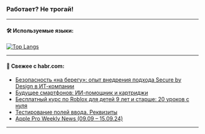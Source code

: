 ### Работает? Не трогай!

---
<!--
#### 🛠️ Technical stack:

![Java](https://img.shields.io/badge/Java-informational?logo=Oracle&style=flat&logoColor=white&color=FF4500)
![Kotlin](https://img.shields.io/badge/Kotlin-informational?logo=Kotlin&style=flat&logoColor=white&color=774D97)
![TS](https://img.shields.io/badge/TypeScript-informational?logo=typeScript&style=flat&logoColor=black&color=017acc)
![Python](https://img.shields.io/badge/Python-informational?logo=Python&style=flat&logoColor=black&color=ffdd54) <br>
![Spring](https://img.shields.io/badge/Spring-informational?logo=Spring&style=flat&logoColor=white&color=6DB33F) 
![SpringBoot](https://img.shields.io/badge/SpringBoot-informational?logo=SpringBoot&style=flat&logoColor=white&color=6DB33F)
![Nest](https://img.shields.io/badge/NestJS-informational?logo=NestJS&style=flat&logoColor=white&color=E0234E) 
![NodeJS](https://img.shields.io/badge/NodeJS-informational?logo=node.js&style=flat&logoColor=white&color=70A760)<br>
![PostgreSQL](https://img.shields.io/badge/PostgreSQL-informational?logo=PostgreSQL&style=flat&logoColor=white&color=DAA520)
![MongoDB](https://img.shields.io/badge/MongoDB-informational?logo=MongoDB&style=flat&logoColor=white&color=870000)
![Apache](https://img.shields.io/badge/Apache-informational?logo=apache&style=flat&logoColor=white&color=f74e28)

___ 
-->

#### 🛠️ Используемые языки:

[![Top Langs](https://github-readme-stats-u2qms2cxw-advtsettinggmailcoms-projects.vercel.app/api/top-langs/?username=zloylis&langs_count=10&hide_title=true&title_color=e6edf3&size_weight=0.5&count_weight=0.5&layout=compact&hide_progress=true&hide_border=true&theme=dracula)](https://github.com/zloylis)

<!---


####  :octocat:&nbsp;&nbsp; Статистика:

![GitHub stats](https://github-readme-stats-u2qms2cxw-advtsettinggmailcoms-projects.vercel.app/api?username=zloylis&show_icons=true&hide_border=true&theme=dracula&title_color=e6edf3&include_all_commits=true&count_private=true&hide_rank=false&hide_title=true&rank_icon=github)
-->
---

#### 💬 Свежее с habr.com:

<!-- BLOG-POST-LIST:START -->
- [Безопасность «на берегу»: опыт внедрения подхода Secure by Design в ИТ-компании](https://habr.com/ru/companies/bastion/articles/842874/?utm_source=habrahabr&utm_medium=rss&utm_campaign=842874)
- [Будущее смартфонов: ИИ-помощник и картриджи](https://habr.com/ru/articles/843886/?utm_source=habrahabr&utm_medium=rss&utm_campaign=843886)
- [Бесплатный курс по Roblox для детей 9 лет и старше: 20 уроков с нуля](https://habr.com/ru/companies/pixel_study/articles/843884/?utm_source=habrahabr&utm_medium=rss&utm_campaign=843884)
- [Тестирование полей ввода. Реквизиты](https://habr.com/ru/articles/843876/?utm_source=habrahabr&utm_medium=rss&utm_campaign=843876)
- [Apple Pro Weekly News &lpar;09.09 – 15.09.24&rpar;](https://habr.com/ru/articles/843856/?utm_source=habrahabr&utm_medium=rss&utm_campaign=843856)
<!-- BLOG-POST-LIST:END -->

---
